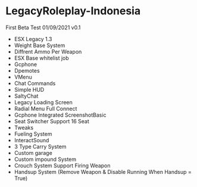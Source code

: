# LegacyRoleplay-Indonesia

First Beta Test 01/09/2021
v0.1 
- ESX Legacy 1.3
- Weight Base System 
- Diffrent Ammo Per Weapon
- ESX Base whitelist job
- Gcphone
- Dpemotes
- VMenu
- Chat Commands
- Simple HUD
- SaltyChat
- Legacy Loading Screen
- Radial Menu Full Connect
- Gcphone Integrated ScreenshotBasic
- Seat Switcher Support 16 Seat
- Tweaks 
- Fueling System
- InteractSound
- 3 Type Carry System
- Custom garage
- Custom impound System
- Crouch System Support Firing Weapon 
- Handsup System (Remove Weapon & Disable Running When Handsup = True)
